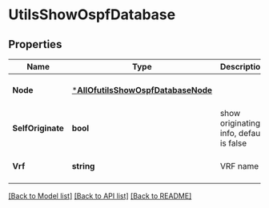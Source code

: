# UtilsShowOspfDatabase

## Properties
Name | Type | Description | Notes
------------ | ------------- | ------------- | -------------
**Node** | [***AllOfutilsShowOspfDatabaseNode**](AllOfutilsShowOspfDatabaseNode.md) |  | [optional] [default to null]
**SelfOriginate** | **bool** | show originating info, default is false | [optional] [default to false]
**Vrf** | **string** | VRF name | [optional] [default to null]

[[Back to Model list]](../README.md#documentation-for-models) [[Back to API list]](../README.md#documentation-for-api-endpoints) [[Back to README]](../README.md)

